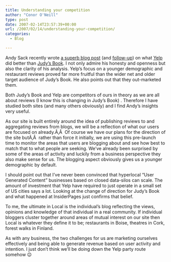 ```yaml
---
title: Understanding your competition
author: "Conor O'Neill"
type: post
date: 2007-02-14T23:57:39+00:00
url: /2007/02/14/understanding-your-competition/
categories:
  - Blog

---
```

Andy Sack recently wrote [a superb blog post][1] (and [follow-up][2]) on what [Yelp][3] did better than [Judy&#8217;s Book][4]. I not only admire his honesty and openness but also the clarity of his analysis. Yelp&#8217;s focus on a younger demographic and restaurant reviews proved far more fruitful than the wider net and older target audience of Judy&#8217;s Book. He also points out that they out-marketed them.

Both Judy&#8217;s Book and Yelp are competitors of ours in theory as we are all about reviews (I know this is changing in Judy&#8217;s Book) . Therefore I have studied both sites (and many others obviously) and I find Andy&#8217;s insights very useful.

As our site is built entirely around the idea of publishing reviews to and aggregating reviews from blogs, we will be a reflection of what our users are focused on already.Ã‚Â  Of course we have our plans for the direction of the site butÃ‚Â  rather than force it initially, we are using this pre-launch time to monitor the areas that users are blogging about and see how best to match that to what people are seeking. We&#8217;ve already been surprised by some of the areas of activity and luckily from a business perspective they also make sense for us. The blogging aspect obviously gives us a younger demographic by default.

I should point out that I&#8217;ve never been convinced that hyperlocal &#8220;User Generated Content&#8221; businesses based on closed data-silos can scale. The amount of investment that Yelp have required to just operate in a small set of US cities says a lot. Looking at the change of direction for Judy&#8217;s Book and what happened at InsiderPages just confirms that belief.

To me, the ultimate in Local is the individual&#8217;s blog reflecting the views, opinions and knowledge of that individual in a real community. If individual bloggers cluster together around areas of mutual interest on our site then Local is whatever they define it to be; restaurants in Boise, theatres in Cork, forest walks in Finland.

As with any business, the two challenges for us are marketing ourselves effectively and being able to generate revenue based on user activity and intention. I just don&#8217;t think we&#8217;ll be doing down the Yelp party route somehow 😉

 [1]: http://asack.typepad.com/a_sack_of_seattle/2007/02/what_yelp_did_b.html
 [2]: http://asack.typepad.com/a_sack_of_seattle/2007/02/response_to_my_.html
 [3]: http://www.yelp.com/
 [4]: http://www.judysbook.com/